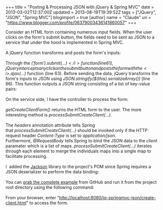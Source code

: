+++
title = "Posting & Processing JSON with jQuery & Spring MVC"
date = 2013-03-02T12:37:00Z
updated = 2013-08-19T19:39:52Z
tags = ["JQuery", "JSON", "Spring MVC"]
blogimport = true
[author]
	name = "Claude"
	uri = "https://www.blogger.com/profile/06379003436141860057"
+++

Consider an HTML form containing numerous input fields. When the user clicks on the form's submit button, the fields need to be sent as JSON to a service that under the hood is implemented in Spring MVC.<br /><br />A jQuery function transforms and posts the form's inputs:<br /><br /><script src="https://gist.github.com/claudemamo/5066797.js?file=NewClientForm.jsp"></script>Through the <i>$('form').submit(...)</i> function (line 61), jQuery intercepts any click on the submit button and posts the form with the <i>$.ajax(...)</i> function (line 63). Before sending the data, jQuery transforms the form's inputs to JSON using&nbsp;<i>JSON.stringify($(this).serializeArray())</i> (line 66). This function outputs a JSON string consisting of a list of key-value pairs:<br /><br /><script src="https://gist.github.com/claudemamo/5066797.js?file=output.json"></script>On the service side, I have the controller to process the form:<br /><br /><script src="https://gist.github.com/claudemamo/5066797.js?file=ApplicationController.java"></script><i>getCreateClientForm()</i> returns the HTML form to the user. The more interesting method is&nbsp;<i>processSubmitCreateClient(...)</i>.<br /><br />The <i>headers</i> annotation attribute tells Spring that&nbsp;<i>processSubmitCreateClient(...)</i>&nbsp;should be invoked only if the HTTP request header <i>Content-Type</i> is set to <i>application/json</i>. Furthermore,&nbsp;<i>@RequestBody</i> tells Spring to bind the JSON data to the <i>client</i> paramater which is a list of maps.&nbsp;<i>processSubmitCreateClient(...)</i>&nbsp;iterates through each element to merge the individuals maps into a single map to facilitate processing.<br /><br />I &nbsp;added the <a href="http://wiki.fasterxml.com/JacksonHome" target="_blank">Jackson</a> library to the project's POM since Spring requires a JSON deserializer to perform the data binding:<br /><br /><script src="https://gist.github.com/claudemamo/5066797.js?file=pom.xml"></script>You can <a href="https://github.com/claudemamo/jq-springmvc-json" target="_blank">grab the complete example</a> from GitHub and run it from the project root directory using the following command:<br /><br /><script src="https://gist.github.com/claudemamo/5066797.js?file=run.sh"></script>From your browser, enter "<a href="http://localhost:8080/jq-springmvc-json/create-client.html">http://localhost:8080/jq-springmvc-json/create-client.html</a>" to access the form.
